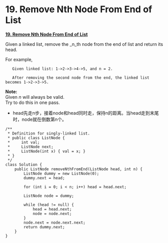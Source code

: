 # 19. Remove Nth Node From End of List

[**19. Remove Nth Node From End of List**](https://leetcode.com/problems/remove-nth-node-from-end-of-list/description/)

Given a linked list, remove the _n_th node from the end of list and return its head.

For example,

```text
   Given linked list: 1->2->3->4->5, and n = 2.

   After removing the second node from the end, the linked list becomes 1->2->3->5.
```

**Note:**  
Given _n_ will always be valid.  
Try to do this in one pass.



* head先走n步，接着node和head同时走，保持n的距离。当head走到末尾时，node就在倒数第n个。

```text
/**
 * Definition for singly-linked list.
 * public class ListNode {
 *     int val;
 *     ListNode next;
 *     ListNode(int x) { val = x; }
 * }
 */
class Solution {
    public ListNode removeNthFromEnd(ListNode head, int n) {
        ListNode dummy = new ListNode(0);
        dummy.next = head;
        
        for (int i = 0; i < n; i++) head = head.next;
        
        ListNode node = dummy;
        
        while (head != null) {
            head = head.next;
            node = node.next;
        }
        node.next = node.next.next;
        return dummy.next;
    }
}
```

